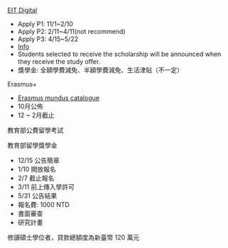 [EIT Digital](https://masterschool.eitdigital.eu/autonomous-systems)
- Apply P1: 11/1~2/10
- Apply P2: 2/11~4/11(not recommend)
- Apply P3: 4/15~5/22
- [Info](https://masterschool.eitdigital.eu/admissions/fees)
- Students selected to receive the scholarship will be announced when they receive the study offer.
- 獎學金: 全額學費減免、半額學費減免、生活津貼（不一定）

Erasmus+
 - [Erasmus mundus catalogue](https://www.eacea.ec.europa.eu/scholarships/erasmus-mundus-catalogue_en)
 - 10月公佈
 - 12 ~ 2月截止

教育部公費留學考試

教育部留學獎學金
- 12/15 公告簡章
- 1/10 開放報名
- 2/7 截止報名
- 3/11 前上傳入學許可
- 5/31 公告結果
- 報名費: 1000 NTD
- 書面審查
- 研究計畫

修讀碩士學位者，貸款總額度為新臺幣 120 萬元